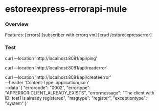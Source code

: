# estoreexpress-errorapi-mule

### Overview
Features: [errors] [subscriber with errorq vm] [crud /estoreexpresserror]

### Test
curl --location 'http://localhost:8081/api/ping'

curl --location 'http://localhost:8081/api/readerror'

curl --location 'http://localhost:8081/api/createerror' \
--header 'Content-Type: application/json' \
--data '{
  "errorcode": "0002",
  "errortype": "APPERROR:CLIENT_ALREADY_EXISTS",
  "errormessage": "The client with ID: test1 is already registered",
  "msgtype": "register",
  "exceptiontype": "system"
}'